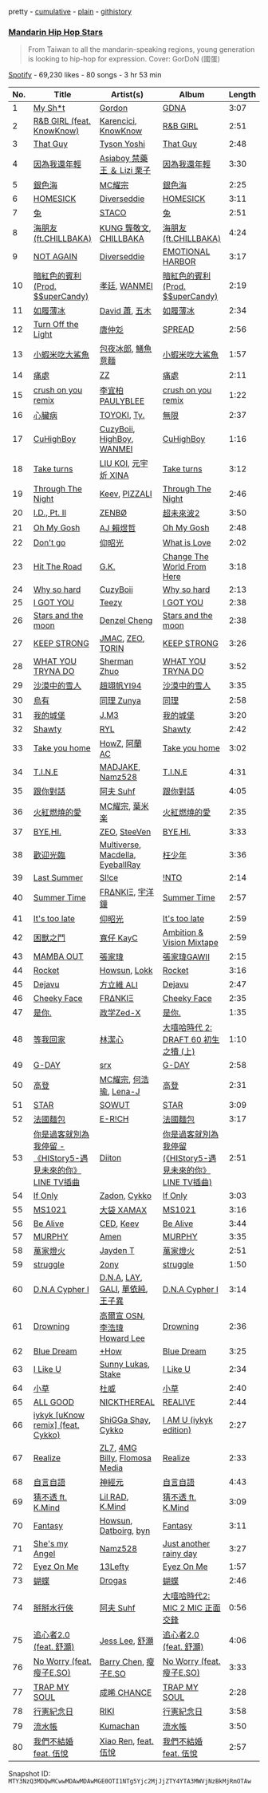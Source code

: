 pretty - [cumulative](/playlists/cumulative/37i9dQZF1DWVNQeZtY2TDM.md) - [plain](/playlists/plain/37i9dQZF1DWVNQeZtY2TDM) - [githistory](https://github.githistory.xyz/mackorone/spotify-playlist-archive/blob/main/playlists/plain/37i9dQZF1DWVNQeZtY2TDM)

### [Mandarin Hip Hop Stars](https://open.spotify.com/playlist/37i9dQZF1DWVNQeZtY2TDM)

> From Taiwan to all the mandarin\-speaking regions, young generation is looking to hip\-hop for expression\. Cover: GorDoN \(國蛋\)

[Spotify](https://open.spotify.com/user/spotify) - 69,230 likes - 80 songs - 3 hr 53 min

| No. | Title | Artist(s) | Album | Length |
|---|---|---|---|---|
| 1 | [My Sh\*t](https://open.spotify.com/track/3nqqa51bfaOQTCfneq5iyO) | [Gordon](https://open.spotify.com/artist/4L4ArdVJzY6Uxbd82fJjqu) | [GDNA](https://open.spotify.com/album/7sQEcxvH75x1ZpxYQBRr8z) | 3:07 |
| 2 | [R&B GIRL \(feat\. KnowKnow\)](https://open.spotify.com/track/1hGkkJ9z7qMhfLqxYTJf7X) | [Karencici](https://open.spotify.com/artist/6v6qfXRvTRGGsmGfDvtMIK), [KnowKnow](https://open.spotify.com/artist/5RDc1XN9Dj5KcNGPMEhtzN) | [R&B GIRL](https://open.spotify.com/album/6DS3HJYD1AiTTBwJapsCEj) | 2:51 |
| 3 | [That Guy](https://open.spotify.com/track/6FBCLU5nIwc21sYcPy8ubP) | [Tyson Yoshi](https://open.spotify.com/artist/3dayhmhJfL4I8w1PuL9MqQ) | [That Guy](https://open.spotify.com/album/59fBBYyNek6i29jPxHEkRd) | 2:48 |
| 4 | [因為我還年輕](https://open.spotify.com/track/2rJZJT8waYGkWIDlP6OKVI) | [Asiaboy 禁藥王 ＆ Lizi 栗子](https://open.spotify.com/artist/460u7AKt1ZvsPMB0zoXuAQ) | [因為我還年輕](https://open.spotify.com/album/6KGZcpuMVu6pKO7E0XMCDH) | 3:30 |
| 5 | [銀色海](https://open.spotify.com/track/27gqSDYmfjnpeN3IbJS0o7) | [MC耀宗](https://open.spotify.com/artist/0P5VW67DISdcNKmRs18ldO) | [銀色海](https://open.spotify.com/album/5f8lLeB2vOndmbt5PqVKg5) | 2:25 |
| 6 | [HOMESICK](https://open.spotify.com/track/14AHfTN3CXFiaLuilTjRIL) | [Diverseddie](https://open.spotify.com/artist/3aia8Qn8pZXJldrYzQqOOq) | [HOMESICK](https://open.spotify.com/album/6luQqRpyitjgUCIUd2jn5B) | 3:11 |
| 7 | [兔](https://open.spotify.com/track/4ywCTRPBmHME0g6Quj0VEN) | [STACO](https://open.spotify.com/artist/2zztZu8VnEsHm25yTJfof9) | [兔](https://open.spotify.com/album/3PvGzE0zZUSsdYiUvi0DqM) | 2:51 |
| 8 | [海朋友 \(ft.CHILLBAKA\)](https://open.spotify.com/track/6pSW8xGp75rokyqjMNroGs) | [KUNG 龔敬文](https://open.spotify.com/artist/568gCUXvFfGIyVUQ2SZa3R), [CHILLBAKA](https://open.spotify.com/artist/7glg8QZrgPvKVrlVpYcM3y) | [海朋友 \(ft.CHILLBAKA\)](https://open.spotify.com/album/3qBfzG3SMscP96euIm1eOS) | 4:24 |
| 9 | [NOT AGAIN](https://open.spotify.com/track/68RnWaD3WSGOqAyI4XarUe) | [Diverseddie](https://open.spotify.com/artist/3aia8Qn8pZXJldrYzQqOOq) | [EMOTIONAL HARBOR](https://open.spotify.com/album/3kQUVRjvJoCKCyB6B0V7ad) | 3:17 |
| 10 | [暗紅色的賓利 \(Prod\. $$uperCandy\)](https://open.spotify.com/track/7z4h1vdOZfvYm6SLmOyUhb) | [孝廷](https://open.spotify.com/artist/1GmhtQigNu9wTE3J90WWWJ), [WANMEI](https://open.spotify.com/artist/1wzaq8XH8PIzUblSt2yXq5) | [暗紅色的賓利 \(Prod\. $$uperCandy\)](https://open.spotify.com/album/7s6IWLdINa2Awz9iMbU09B) | 2:19 |
| 11 | [如履薄冰](https://open.spotify.com/track/6CSBIfYMFHtyXhUnAUSRwr) | [David 蕭](https://open.spotify.com/artist/5h0ZioE0mcFA8hQR6UPWUt), [五木](https://open.spotify.com/artist/3mhUWAPuY8zwG5ucHzAPa8) | [如履薄冰](https://open.spotify.com/album/6S9WCuAkdd3kB7S3RW1Cko) | 2:34 |
| 12 | [Turn Off the Light](https://open.spotify.com/track/4zLguzjnEzq3WcH6mJkcWR) | [唐仲彣](https://open.spotify.com/artist/2AXIg0cc8pzzVcNnE3sSI6) | [SPREAD](https://open.spotify.com/album/0Z6AHQ6ZIm8vEhwgoUNRWt) | 2:56 |
| 13 | [小蝦米吃大鯊魚](https://open.spotify.com/track/0rGTtJKWxWxJZJSLkMH5y0) | [包夜冰郎](https://open.spotify.com/artist/4wOeAk7vxKiJoj24LBEOsP), [鱔魚意麵](https://open.spotify.com/artist/6ql8ciVcd9AS7fem0Csg67) | [小蝦米吃大鯊魚](https://open.spotify.com/album/49LoZ2j2dC3YpgyWEaC2sS) | 1:57 |
| 14 | [痛處](https://open.spotify.com/track/5HNOxpcQykUi3ZuqVz7Oy1) | [ZZ](https://open.spotify.com/artist/0SPo40J6OzWOZUpjxlOveG) | [痛處](https://open.spotify.com/album/1jAbzOZ2hIMk7lwMsmSEA9) | 2:11 |
| 15 | [crush on you remix](https://open.spotify.com/track/35aMeEljcCaAlF7Z7Dkwzu) | [李宜柏PAULYBLEE](https://open.spotify.com/artist/6rCZx04nawchlA7kTA0c9v) | [crush on you remix](https://open.spotify.com/album/6iEVDXAZ965UVYKauPeR35) | 1:22 |
| 16 | [心臟病](https://open.spotify.com/track/1Nuxkjd0eN4aWjuEPUHMCz) | [TOYOKI](https://open.spotify.com/artist/3kAEYIrN0zwlBHDbJsD5NH), [Ty.](https://open.spotify.com/artist/2GFsWXpTIn6G1kRjW3RAQX) | [無限](https://open.spotify.com/album/6NYk248gmCQP1XH1i9WB6u) | 2:37 |
| 17 | [CuHighBoy](https://open.spotify.com/track/7oMp93IVPEndXKwKxGv4wE) | [CuzyBoii](https://open.spotify.com/artist/1trYwqXrzNL5dSXx7xrclq), [HighBoy](https://open.spotify.com/artist/4z4spE3KqhQ4MnLjQXqxsP), [WANMEI](https://open.spotify.com/artist/1wzaq8XH8PIzUblSt2yXq5) | [CuHighBoy](https://open.spotify.com/album/4E3VG9jmDO57EZRCuYHU5g) | 1:16 |
| 18 | [Take turns](https://open.spotify.com/track/1OBJ7Odl1OAwftWmpGHdmP) | [LIU KOI](https://open.spotify.com/artist/08oPfsqJWRQaDYTupwwXrE), [元宇炘 XINA](https://open.spotify.com/artist/1gBd8Lykf7k3FfVxmUvMpb) | [Take turns](https://open.spotify.com/album/4XNMyTnxdAW0XTqFxxFwvi) | 3:12 |
| 19 | [Through The Night](https://open.spotify.com/track/3vnPw6ErvNgjYpwaEACaex) | [Keev](https://open.spotify.com/artist/2KS5HYsDqrlhrMDLcxWoAK), [PIZZALI](https://open.spotify.com/artist/5AIqzRLM5XgtjdCjnbvJx7) | [Through The Night](https://open.spotify.com/album/1C9RdQieUsv3B1L5NUjYjv) | 2:46 |
| 20 | [I.D., Pt\. II](https://open.spotify.com/track/41OvwTB8sYhV4jXqBSw4rv) | [ZENBØ](https://open.spotify.com/artist/4Rh3HXq1VRYzQJ3rl2MUfG) | [超未來波2](https://open.spotify.com/album/3qTUc6SYyXmZTLxzx6eF1t) | 3:50 |
| 21 | [Oh My Gosh](https://open.spotify.com/track/32K0O51Fh1VOK5DEbdYKKf) | [AJ 賴煜哲](https://open.spotify.com/artist/3cy4mXZDfZgeuh2iFXkjv2) | [Oh My Gosh](https://open.spotify.com/album/2hk5JLjyp3JuIv9ElzGgnu) | 2:48 |
| 22 | [Don't go](https://open.spotify.com/track/1yoXfV6BMWcRfg3fOqhZ7x) | [仰昭光](https://open.spotify.com/artist/1R3kmFH4Bl1hbEG9ulEE2d) | [What is Love](https://open.spotify.com/album/7iElRORom3XlsLJTpgc6ug) | 2:02 |
| 23 | [Hit The Road](https://open.spotify.com/track/6jDgdAQZDHKFENX1wywmLI) | [G.K.](https://open.spotify.com/artist/6oQww0uMiqePdArgcGKx2S) | [Change The World From Here](https://open.spotify.com/album/3WC5WBEY8fs6lAMfQpaAeT) | 3:18 |
| 24 | [Why so hard](https://open.spotify.com/track/33vxVNJ4hEGkTLGwJzulZV) | [CuzyBoii](https://open.spotify.com/artist/1trYwqXrzNL5dSXx7xrclq) | [Why so hard](https://open.spotify.com/album/5xJ889nCzswDhcG8yuZxaR) | 2:13 |
| 25 | [I GOT YOU](https://open.spotify.com/track/0ZYmHuq7ReGSzmOq4CRh0L) | [Teezy](https://open.spotify.com/artist/5P4IE6bIqsXDKHf5Z7vmeA) | [I GOT YOU](https://open.spotify.com/album/0IXE3ZZaput5VmZBdFU1HB) | 2:38 |
| 26 | [Stars and the moon](https://open.spotify.com/track/1nsLmjGBukGTKfPSs1S22Y) | [Denzel Cheng](https://open.spotify.com/artist/6HdMvBWAXWnxX5LEWlgluN) | [Stars and the moon](https://open.spotify.com/album/0Nxgo30SZiskXMCAoNtaMe) | 2:38 |
| 27 | [KEEP STRONG](https://open.spotify.com/track/0sllmQCF8aflOHbBdayiUL) | [JMAC](https://open.spotify.com/artist/1RzmUd01CblyPpP4R18Gts), [ZEO](https://open.spotify.com/artist/7vtia4HP3xY8RPfBLIvkM6), [TORIN](https://open.spotify.com/artist/3eJKhCseMlxnJSKyNF4XoP) | [KEEP STRONG](https://open.spotify.com/album/4ttmWw4L2sgIbczzL1Swuk) | 3:26 |
| 28 | [WHAT YOU TRYNA DO](https://open.spotify.com/track/6CikUnzb21HuxwIxFsBiel) | [Sherman Zhuo](https://open.spotify.com/artist/6Ol8MzcK4ARqC8cTJbFxAw) | [WHAT YOU TRYNA DO](https://open.spotify.com/album/7m2w81M1TMq1cCUugRzUob) | 3:52 |
| 29 | [沙漠中的雪人](https://open.spotify.com/track/2e0QiNEG773PmrOZo1AwA9) | [趙翊帆YI94](https://open.spotify.com/artist/4aayM0ChfIX46qI4eBCgMN) | [沙漠中的雪人](https://open.spotify.com/album/5RnmPwUoLnJuyfybyE2MAd) | 3:35 |
| 30 | [烏有](https://open.spotify.com/track/1jKJOUckSjJxQYf8Fdhxrf) | [同理 Zunya](https://open.spotify.com/artist/3tsoImRDSW4JEcL2CdIUmo) | [同理](https://open.spotify.com/album/4nT7s21AuoufYR4FcLqvKR) | 2:58 |
| 31 | [我的城堡](https://open.spotify.com/track/5dYNl6a3U5x6N8beswH0Md) | [J.M3](https://open.spotify.com/artist/1iuvFwzMREPmNlzoX1h8gx) | [我的城堡](https://open.spotify.com/album/73Vupnm187tTrROhONaSGu) | 3:20 |
| 32 | [Shawty](https://open.spotify.com/track/6p5d0gVSIDOBEc2YaRygox) | [RYL](https://open.spotify.com/artist/0ZRlG17oF5oBb0PBnawQ7B) | [Shawty](https://open.spotify.com/album/0eetw6AUhqabp0quVtwKT2) | 2:42 |
| 33 | [Take you home](https://open.spotify.com/track/7b2XfiPF4aVpeidKAhZWAK) | [HowZ](https://open.spotify.com/artist/348ClvzEm6fr680BJOeYcE), [阿蘭 AC](https://open.spotify.com/artist/4rmyrkHJMMD1i00eFs5jem) | [Take you home](https://open.spotify.com/album/59Ajn4X0vvYMSJodkbom1u) | 3:02 |
| 34 | [T.I.N.E](https://open.spotify.com/track/2JvCfGFW1j4KoXiBQvanAy) | [MADJAKE](https://open.spotify.com/artist/2LcNeXQLThjoeqdcfFUurK), [Namz528](https://open.spotify.com/artist/4ZAC7xRO5PxFI9NCEeODMI) | [T.I.N.E](https://open.spotify.com/album/0KCcI4WWTXeGxcO8aq1BXY) | 4:31 |
| 35 | [跟你對話](https://open.spotify.com/track/6au1VUVBbpkzvdbZ9m8gIG) | [阿夫 Suhf](https://open.spotify.com/artist/1lIHC3tPoXBlSYQwSMoIYY) | [跟你對話](https://open.spotify.com/album/5MgUD99Gdq0q3f52vwAlEx) | 4:05 |
| 36 | [火紅燃燒的愛](https://open.spotify.com/track/36eRFCWZOzGNruX9UVUtIv) | [MC耀宗](https://open.spotify.com/artist/0P5VW67DISdcNKmRs18ldO), [葉米楽](https://open.spotify.com/artist/002rrVeRQfpXzggsMzYuOm) | [火紅燃燒的愛](https://open.spotify.com/album/5sOc0Yboa1ZvQn94skjVkJ) | 2:35 |
| 37 | [BYE,HI.](https://open.spotify.com/track/0TNW0Aj7J8mR4sPYlZiXuB) | [ZEO](https://open.spotify.com/artist/7vtia4HP3xY8RPfBLIvkM6), [SteeVen](https://open.spotify.com/artist/12loNOxcT4D1qljwIhbmVJ) | [BYE,HI.](https://open.spotify.com/album/3hPS5Zm6iTRVQ2Czmx6DrR) | 3:33 |
| 38 | [歡迎光臨](https://open.spotify.com/track/3z1fDUPBQL43PrcmkQ7IY5) | [Multiverse](https://open.spotify.com/artist/0l2z1SB8aaIp8vNhI9i5YL), [Macdella](https://open.spotify.com/artist/2jGajbF57J3EZGtAjeH3Q0), [EyeballRay](https://open.spotify.com/artist/363CQz6rPzByyhhWS1zUQq) | [枉少年](https://open.spotify.com/album/5oeCirhdu856CeS3S6O0Nv) | 3:36 |
| 39 | [Last Summer](https://open.spotify.com/track/0dlsXsg8Ch0a8yXlwkbE6T) | [Sl!ce](https://open.spotify.com/artist/4bJUbD6HkkVIVKmYYmKyIC) | [!NTO](https://open.spotify.com/album/3W4T7867lQuPCCZnTvdglU) | 2:14 |
| 40 | [Summer Time](https://open.spotify.com/track/11FoRzYaFF7PzdYOoeVDf5) | [FRΔNKIΞ](https://open.spotify.com/artist/1FOLZ9XbMSOUW5J8iZMNKv), [宇洋鐘](https://open.spotify.com/artist/230fc6ivfV9DflZhxUc3Qd) | [Summer Time](https://open.spotify.com/album/0ss8it0WOUQv1c6yMe3sf1) | 2:57 |
| 41 | [It's too late](https://open.spotify.com/track/5YX5DCIzxrj2UPHWXUx4TI) | [仰昭光](https://open.spotify.com/artist/1R3kmFH4Bl1hbEG9ulEE2d) | [It's too late](https://open.spotify.com/album/5ZmNqijX2Fon23RSNBz9BT) | 2:59 |
| 42 | [困獸之鬥](https://open.spotify.com/track/5Y9kdaZmK3TXhSJ6cIOPTA) | [寬仔 KayC](https://open.spotify.com/artist/0M9DxjE7JknX8mQAa75xQA) | [Ambition & Vision Mixtape](https://open.spotify.com/album/4s8UWwb2yJ2Bq7LolOQuOG) | 2:59 |
| 43 | [MAMBA OUT](https://open.spotify.com/track/79cPcjWiGtaJu6FFsQRxOE) | [張家瑋](https://open.spotify.com/artist/2HHuNl5MC0JrBqUdVzYvNY) | [張家瑋GAWII](https://open.spotify.com/album/6IF3yOoo2F3VAUwDtsTsRu) | 2:15 |
| 44 | [Rocket](https://open.spotify.com/track/4a84VexzzgSrbUKZQlhThl) | [Howsun](https://open.spotify.com/artist/1DM0LnRUVhKiR4N5GrrA7p), [Lokk](https://open.spotify.com/artist/6aEGtuPEh9zI1szpEybe4P) | [Rocket](https://open.spotify.com/album/3oXxo7GVzJD54DfdRFMeSU) | 3:16 |
| 45 | [Dejavu](https://open.spotify.com/track/0c4SYDG2fS04yf2A1Wteu6) | [方立維 ALI](https://open.spotify.com/artist/5oiYskVLYnZXoPDYJU3NHc) | [Dejavu](https://open.spotify.com/album/1fNhUx4JEb40ZozFIeS4f2) | 2:47 |
| 46 | [Cheeky Face](https://open.spotify.com/track/0Tfl1o2814LFQEM1gN6fRI) | [FRΔNKIΞ](https://open.spotify.com/artist/1FOLZ9XbMSOUW5J8iZMNKv) | [Cheeky Face](https://open.spotify.com/album/2tqxlymoGzrD0qBt5iLMXm) | 2:35 |
| 47 | [是你.](https://open.spotify.com/track/3fiXwwPL7cUvD7BqkHdN0J) | [政学Zed\-X](https://open.spotify.com/artist/7DAjUaK40De066EOFR6fxB) | [是你.](https://open.spotify.com/album/46mCiXY4QlWCV2q34BQlG9) | 1:35 |
| 48 | [等我回家](https://open.spotify.com/track/50GDabMUjaJuscuPxocTCH) | [林潔心](https://open.spotify.com/artist/3wVMSx6wqCYFZ6Q6vqIFCx) | [大嘻哈時代 2: DRAFT 60 初生之犢 \(上\)](https://open.spotify.com/album/0IH8jvTECtBqE53Jx77mtO) | 1:10 |
| 49 | [G\-DAY](https://open.spotify.com/track/26ZswMYK6GNDPZSg8WT8Gj) | [srx](https://open.spotify.com/artist/1NaPPojIvTCnhJCz0GQeL8) | [G\-DAY](https://open.spotify.com/album/0FvNeEYLIeGHUz21edOp7E) | 2:58 |
| 50 | [高登](https://open.spotify.com/track/181VnAeg2EOKQ8GyiSIMB8) | [MC耀宗](https://open.spotify.com/artist/0P5VW67DISdcNKmRs18ldO), [何浩瑜](https://open.spotify.com/artist/2rl3iZRGMYw1p1kLomHwQB), [Lena\-J](https://open.spotify.com/artist/5ORM7O0WPOpCDCA1gMVrRl) | [高登](https://open.spotify.com/album/515yeRdh4jTKHLkB9qCIRt) | 2:31 |
| 51 | [STAR](https://open.spotify.com/track/04a06H09YFENQMGvmdFdcE) | [SOWUT](https://open.spotify.com/artist/7moEUZ6Zu2o5F8XQxQphRn) | [STAR](https://open.spotify.com/album/7H3q7QFcidSI5MtXMfUUwQ) | 3:09 |
| 52 | [法國麵包](https://open.spotify.com/track/6V6acy5yCCgJ8BPkJwpLnx) | [E\-R!CH](https://open.spotify.com/artist/0pzBHzC3K5m5HHGMQu7qcW) | [法國麵包](https://open.spotify.com/album/60pjJr3ZAWVcFQ3sS70ycT) | 3:17 |
| 53 | [你是過客就別為我停留 \- 《HIStory5\-遇見未來的你》LINE TV插曲](https://open.spotify.com/track/0EWIf5Ey2QR9mcb0OTiSdO) | [Diiton](https://open.spotify.com/artist/4igBpYxC0VLHP0Cz2BH2dQ) | [你是過客就別為我停留 \(《HIStory5\-遇見未來的你》LINE TV插曲\)](https://open.spotify.com/album/10w8HqR6z9vpQiY6rFpFIN) | 2:51 |
| 54 | [If Only](https://open.spotify.com/track/0FFoseRrR7f5CBPpUEs3Ua) | [Zadon](https://open.spotify.com/artist/0WsHMstGTwjQSkx7PlS50X), [Cykko](https://open.spotify.com/artist/6gQ5lg2r9qzumBycPid5Va) | [If Only](https://open.spotify.com/album/36QXY33eNXodxtuLORTqeA) | 3:03 |
| 55 | [MS1021](https://open.spotify.com/track/4fN51gSuL0T1QsIBQoG6FB) | [大袋 XAMAX](https://open.spotify.com/artist/6WDt8bC3yWK6yWA7ri0ngf) | [MS1021](https://open.spotify.com/album/2NSPaxy7V2ijn4f7HpGOpX) | 3:16 |
| 56 | [Be Alive](https://open.spotify.com/track/1SI4Jhz2pK8kEBXY6dgzGr) | [CED](https://open.spotify.com/artist/3M1YtHr7K9yHjawwbJ2DgC), [Keev](https://open.spotify.com/artist/2KS5HYsDqrlhrMDLcxWoAK) | [Be Alive](https://open.spotify.com/album/33SL2ccRH87zKgaZK9BDhF) | 3:44 |
| 57 | [MURPHY](https://open.spotify.com/track/3ycWtTByO3wktjHjL84jU1) | [Amen](https://open.spotify.com/artist/04l2LHKfU4ZBUX7UgOQHGP) | [MURPHY](https://open.spotify.com/album/1VZPDszF7kXtWU7egEh9ml) | 3:35 |
| 58 | [萬家燈火](https://open.spotify.com/track/3P78Tea2rsiItM9HnIBL3N) | [Jayden T](https://open.spotify.com/artist/1QJdKypAIxPbGrP2ISGNsP) | [萬家燈火](https://open.spotify.com/album/4HzYJ511FCnJomKNvDufuX) | 2:51 |
| 59 | [struggle](https://open.spotify.com/track/29vnldei8o9lM1wEiUFP1g) | [2ony](https://open.spotify.com/artist/6Njv9SAeO4mpPYGxzCMSbg) | [struggle](https://open.spotify.com/album/5h0jfvv4ABbLIEQdeLnjRN) | 1:50 |
| 60 | [D.N.A Cypher Ⅰ](https://open.spotify.com/track/4WaarlBmOiIwaYZldRNzqS) | [D.N.A](https://open.spotify.com/artist/1oepyvIp0DGLIwkRxXEUmK), [LAY](https://open.spotify.com/artist/4o7tWrzQOqarDtTMWD2HV9), [GALI](https://open.spotify.com/artist/5RtnVWT1qYQHMxM3IVkqnu), [單依純](https://open.spotify.com/artist/7rXM91kSsqGzvYANukdQJD), [王子異](https://open.spotify.com/artist/3TfbU7v9aHpPYktwh85bqX) | [D.N.A Cypher Ⅰ](https://open.spotify.com/album/0rxmSZkb3IlMQI9NjCHR5T) | 3:14 |
| 61 | [Drowning](https://open.spotify.com/track/1XXvo0XLQqEnIb0fjEr0C8) | [高爾宣 OSN](https://open.spotify.com/artist/4TcOznbEZBqev21LzAH4KE), [李浩瑋 Howard Lee](https://open.spotify.com/artist/7EkkWNWPiWFQ0rA9IEmMXs) | [Drowning](https://open.spotify.com/album/6tC3xfxVub5WUYcWlO7PG3) | 2:36 |
| 62 | [Blue Dream](https://open.spotify.com/track/1Qrf3cYGhseaz5tpUBwCPf) | [+How](https://open.spotify.com/artist/6LflNwn9tEmNpKasydqjHR) | [Blue Dream](https://open.spotify.com/album/6AoV20VaZ7DMSJSaEfsolo) | 3:25 |
| 63 | [I Like U](https://open.spotify.com/track/4TF62eg1E2VDeA53vOu4Wu) | [Sunny Lukas](https://open.spotify.com/artist/25htISTA2qcgslohjTAF2b), [Stake](https://open.spotify.com/artist/21LsS6OYnQ2g34898N9oKl) | [I Like U](https://open.spotify.com/album/0j0f4z2ZijFbM1VGKvzlwC) | 2:34 |
| 64 | [小草](https://open.spotify.com/track/4xkMz2GWOkjLgs2VYySlBY) | [杜威](https://open.spotify.com/artist/3tyiZmpX5GnnNgYY5um4BS) | [小草](https://open.spotify.com/album/68A0cMtyyEVhl8gOJY97Lp) | 2:40 |
| 65 | [ALL GOOD](https://open.spotify.com/track/5YpaIzdJs9CkRBGN8FyL13) | [NICKTHEREAL](https://open.spotify.com/artist/1fHw35wWkpOw05sswFSl70) | [REALIVE](https://open.spotify.com/album/0RDVQMRMGv5ro3G4oRibJA) | 2:44 |
| 66 | [iykyk \[uKnow remix\] \(feat\. Cykko\)](https://open.spotify.com/track/1dIVBjB3l1hZF4Cw9aI1tp) | [ShiGGa Shay](https://open.spotify.com/artist/3vYlOrtxEjNzvUPhacOdoV), [Cykko](https://open.spotify.com/artist/6gQ5lg2r9qzumBycPid5Va) | [I AM U \(iykyk edition\)](https://open.spotify.com/album/2RGuqD1FBSe2xIkymDZlrS) | 2:27 |
| 67 | [Realize](https://open.spotify.com/track/4wBO2jqgWccyrg1dQaAxX7) | [ZL7](https://open.spotify.com/artist/1RUGX6XkAnOk25OZBjwXjX), [4MG Billy](https://open.spotify.com/artist/0I0eDfomg8shM0Pm0nLmCL), [Flomosa Media](https://open.spotify.com/artist/5GMBqjlvRxThEATjgXnqiB) | [Realize](https://open.spotify.com/album/6Yg2Nb5b3z9D8A4hLiv2LK) | 2:33 |
| 68 | [自言自語](https://open.spotify.com/track/4aqHnqkwHUdbnaKm5UomnD) | [神經元](https://open.spotify.com/artist/0JO7LjM53ktNVO02Px0aDh) | [自言自語](https://open.spotify.com/album/1ru5jlb0ns5K7D6lURzVzS) | 4:43 |
| 69 | [猜不透 ft\. K.Mind](https://open.spotify.com/track/3rXCsfrtCldXXUKAyjo3Lv) | [Lil RAD](https://open.spotify.com/artist/02eMETTb4dkr9wE0utyggc), [K.Mind](https://open.spotify.com/artist/6pOjhQ0BHOp9pW7yd2Lw7c) | [猜不透 ft\. K.Mind](https://open.spotify.com/album/1GQ5R8CuAL8w6KAga7NPT0) | 3:09 |
| 70 | [Fantasy](https://open.spotify.com/track/1AlVZGi4E2eXTW6Gx9MgCP) | [Howsun](https://open.spotify.com/artist/1DM0LnRUVhKiR4N5GrrA7p), [Datboirg](https://open.spotify.com/artist/45XiNDpEDyAPZCyZV52qxE), [byn](https://open.spotify.com/artist/0mG4TxdyI3X8RhOwUBerFT) | [Fantasy](https://open.spotify.com/album/3WdN2dSCQRekQ3e6K9PPtH) | 3:11 |
| 71 | [She's my Angel](https://open.spotify.com/track/3vC5pSvyBaX8apdX9FlSA3) | [Namz528](https://open.spotify.com/artist/4ZAC7xRO5PxFI9NCEeODMI) | [Just another rainy day](https://open.spotify.com/album/2omGwfCACy0WmLNVUnZaUS) | 3:27 |
| 72 | [Eyez On Me](https://open.spotify.com/track/7idEfhON7Z6PTVeETMvH0P) | [13Lefty](https://open.spotify.com/artist/3Fl3dVoRFpf5YzjKL7ISfU) | [Eyez On Me](https://open.spotify.com/album/0WRSjyPgnj9d0FmSj2QiXD) | 1:57 |
| 73 | [蝴蝶](https://open.spotify.com/track/6tbvynUsa2EdqdtpjK64hr) | [Drogas](https://open.spotify.com/artist/6xKhAigwReihjwHyYywvEX) | [蝴蝶](https://open.spotify.com/album/3hf776kF0mz7N6x6vKSR9Y) | 2:46 |
| 74 | [掰掰水行俠](https://open.spotify.com/track/1joLmqV6f0AaW1CaRS9fPZ) | [阿夫 Suhf](https://open.spotify.com/artist/1lIHC3tPoXBlSYQwSMoIYY) | [大嘻哈時代2: MIC 2 MIC 正面交鋒](https://open.spotify.com/album/2G3BGJshkbtOPFIivs4iaH) | 0:56 |
| 75 | [追心者2.0 \(feat\. 舒灝\)](https://open.spotify.com/track/15G2nYPRAzjb1RlHsZSZRZ) | [Jess Lee](https://open.spotify.com/artist/02Cz717BTulFiQXUuIXH6n), [舒灝](https://open.spotify.com/artist/54sjmuSq3yv1j7y3nokABM) | [追心者2.0 \(feat\. 舒灝\)](https://open.spotify.com/album/5yRGVCaXTyktm9hYmyW28t) | 4:06 |
| 76 | [No Worry \(feat\. 瘦子E.SO\)](https://open.spotify.com/track/1tnhlu9jKI3RCjro28rIYG) | [Barry Chen](https://open.spotify.com/artist/45sDYsh1i1bXB3IRi04MTz), [瘦子E.SO](https://open.spotify.com/artist/2qXGNIlmY3JrYkxOWyXZsd) | [No Worry \(feat\. 瘦子E.SO\)](https://open.spotify.com/album/49yXFfdsrX0011SOdp8H2K) | 3:33 |
| 77 | [TRAP MY SOUL](https://open.spotify.com/track/4LdTBI0N1pk618F6dJxa0C) | [成晞 CHANCE](https://open.spotify.com/artist/1ae7R67p3kRJfOU4L6mfII) | [TRAP MY SOUL](https://open.spotify.com/album/1h43FGlDYSkCjyan1udZwl) | 2:28 |
| 78 | [行憲紀念日](https://open.spotify.com/track/4ZOvfG6ZNXr05QGgOe4N55) | [RIKI](https://open.spotify.com/artist/03sz3uNFikpSX6YtwtXz1z) | [行憲紀念日](https://open.spotify.com/album/0JQVAB9iWGufwRjiZY5Yc0) | 3:58 |
| 79 | [流水帳](https://open.spotify.com/track/56YIWZsOOfZ1s9JlHzWX1C) | [Kumachan](https://open.spotify.com/artist/5DdhWWd83hbrWLXIVx129X) | [流水帳](https://open.spotify.com/album/3JEDmspsXFSxbjFC4xPBJB) | 3:50 |
| 80 | [我們不結婚 feat\. 伍悅](https://open.spotify.com/track/1Im8GWZIOwj0I2vVWtwRIz) | [Xiao Ren](https://open.spotify.com/artist/6Mp1qMoH5cSd8Xw3R1Njpm), [feat\. 伍悅](https://open.spotify.com/artist/5Ldcnms7LBwe9EC9k53Uxu) | [我們不結婚 feat\. 伍悅](https://open.spotify.com/album/0v542hHeApOOKLRDSjYT1P) | 2:57 |

Snapshot ID: `MTY3NzQ3MDQwMCwwMDAwMDAwMGE0OTI1NTg5Yjc2MjJjZTY4YTA3MWVjNzBkMjRmOTAw`
